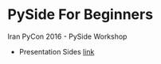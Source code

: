 # PySide For Beginners
Iran PyCon 2016 - PySide Workshop
  - Presentation Sides [link](https://slides.com/kianpeymani/pyside)

